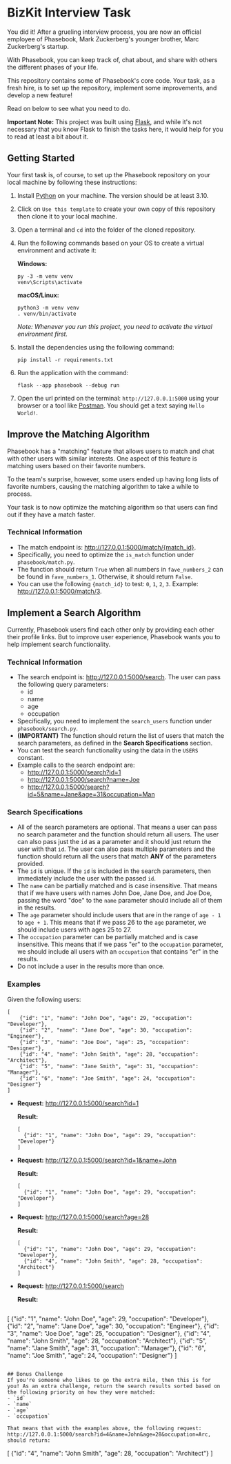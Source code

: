 # BizKit Interview Task

You did it! After a grueling interview process, you are now an official employee of Phasebook, Mark Zuckerberg's younger brother, Marc Zuckerberg's startup.

With Phasebook, you can keep track of, chat about, and share with others the different phases of your life.

This repository contains some of Phasebook's core code. Your task, as a fresh hire, is to set up the repository, implement some improvements, and develop a new feature!

Read on below to see what you need to do.

**Important Note:** This project was built using [Flask](https://flask.palletsprojects.com/en/2.2.x/), and while it's not necessary that you know Flask to finish the tasks here, it would help for you to read at least a bit about it.

## Getting Started

Your first task is, of course, to set up the Phasebook repository on your local machine by following these instructions:

1. Install [Python](https://www.python.org/downloads/) on your machine. The version should be at least 3.10.
2. Click on `Use this template` to create your own copy of this repository then clone it to your local machine.
3. Open a terminal and `cd` into the folder of the cloned repository.
4. Run the following commands based on your OS to create a virtual environment and activate it:

   **Windows:**
    ```
    py -3 -m venv venv
    venv\Scripts\activate
    ```

    **macOS/Linux:**
    ```
    python3 -m venv venv
    . venv/bin/activate
    ```

    *Note: Whenever you run this project, you need to activate the virtual environment first.*

5. Install the dependencies using the following command:
    ```
    pip install -r requirements.txt
    ```
6. Run the application with the command:
    ```
    flask --app phasebook --debug run
    ```
7. Open the url printed on the terminal: `http://127.0.0.1:5000` using your browser or a tool like [Postman](https://www.postman.com). You should get a text saying `Hello World!`.


## Improve the Matching Algorithm
Phasebook has a "matching" feature that allows users to match and chat with other users with similar interests. One aspect of this feature is matching users based on their favorite numbers.

To the team's surprise, however, some users ended up having long lists of favorite numbers, causing the matching algorithm to take a while to process.

Your task is to now optimize the matching algorithm so that users can find out if they have a match faster.

### Technical Information
- The match endpoint is: http://127.0.0.1:5000/match/{match_id}.
- Specifically, you need to optimize the `is_match` function under `phasebook/match.py`.
- The function should return `True` when all numbers in `fave_numbers_2` can be found in `fave_numbers_1`. Otherwise, it should return `False`.
- You can use the following `{match_id}` to test: `0`, `1`, `2`, `3`. Example: http://127.0.0.1:5000/match/3.

## Implement a Search Algorithm

Currently, Phasebook users find each other only by providing each other their profile links. But to improve user experience, Phasebook wants you to help implement search functionality.

### Technical Information
- The search endpoint is: http://127.0.0.1:5000/search. The user can pass the following query parameters:
  - id
  - name
  - age
  - occupation
- Specifically, you need to implement the `search_users` function under `phasebook/search.py`.
- **(IMPORTANT)** The function should return the list of users that match the search parameters, as defined in the **Search Specifications** section.
- You can test the search functionality using the data in the `USERS` constant.
- Example calls to the search endpoint are:
  - http://127.0.0.1:5000/search?id=1
  - http://127.0.0.1:5000/search?name=Joe
  - http://127.0.0.1:5000/search?id=5&name=Jane&age=31&occupation=Man

### Search Specifications
- All of the search parameters are optional. That means a user can pass no search parameter and the function should return all users. The user can also pass just the `id` as a parameter and it should just return the user with that `id`. The user can also pass multiple parameters and the function should return all the users that match **ANY** of the parameters provided.
- The `id` is unique. If the `id` is included in the search parameters, then immediately include the user with the passed `id`.
- The `name` can be partially matched and is case insensitive. That means that if we have users with names John Doe, Jane Doe, and Joe Doe, passing the word "doe" to the `name` parameter should include all of them in the results.
- The `age` parameter should include users that are in the range of `age - 1` to `age + 1`. This means that if we pass 26 to the `age` parameter, we should include users with ages 25 to 27.
- The `occupation` parameter can be partially matched and is case insensitive. This means that if we pass "er" to the `occupation` parameter, we should include all users with an `occupation` that contains "er" in the results.
- Do not include a user in the results more than once.

### Examples
Given the following users:
```
[
    {"id": "1", "name": "John Doe", "age": 29, "occupation": "Developer"},
    {"id": "2", "name": "Jane Doe", "age": 30, "occupation": "Engineer"},
    {"id": "3", "name": "Joe Doe", "age": 25, "occupation": "Designer"},
    {"id": "4", "name": "John Smith", "age": 28, "occupation": "Architect"},
    {"id": "5", "name": "Jane Smith", "age": 31, "occupation": "Manager"},
    {"id": "6", "name": "Joe Smith", "age": 24, "occupation": "Designer"}
]
```
- **Request:** http://127.0.0.1:5000/search?id=1

  **Result:**
  ```
  [
    {"id": "1", "name": "John Doe", "age": 29, "occupation": "Developer"}
  ]
  ```

- **Request:** http://127.0.0.1:5000/search?id=1&name=John

  **Result:**
  ```
  [
    {"id": "1", "name": "John Doe", "age": 29, "occupation": "Developer"}
  ]
  ```

- **Request:** http://127.0.0.1:5000/search?age=28

  **Result:**
  ```
  [
    {"id": "1", "name": "John Doe", "age": 29, "occupation": "Developer"},
    {"id": "4", "name": "John Smith", "age": 28, "occupation": "Architect"}
  ]
  ```

- **Request:** http://127.0.0.1:5000/search

  **Result:**
  ```
[
    {"id": "1", "name": "John Doe", "age": 29, "occupation": "Developer"},
    {"id": "2", "name": "Jane Doe", "age": 30, "occupation": "Engineer"},
    {"id": "3", "name": "Joe Doe", "age": 25, "occupation": "Designer"},
    {"id": "4", "name": "John Smith", "age": 28, "occupation": "Architect"},
    {"id": "5", "name": "Jane Smith", "age": 31, "occupation": "Manager"},
    {"id": "6", "name": "Joe Smith", "age": 24, "occupation": "Designer"}
]
  ```

## Bonus Challenge
If you're someone who likes to go the extra mile, then this is for you! As an extra challenge, return the search results sorted based on the following priority on how they were matched:
- `id`
- `name`
- `age`
- `occupation`

That means that with the examples above, the following request: http://127.0.0.1:5000/search?id=4&name=John&age=28&occupation=Arc, should return:
```
  [
    {"id": "4", "name": "John Smith", "age": 28, "occupation": "Architect"}
  ]
  ```
